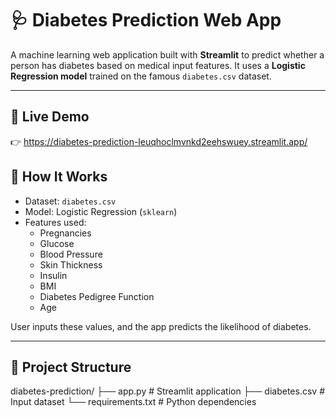 # 🩺 Diabetes Prediction Web App

A machine learning web application built with **Streamlit** to predict whether a person has diabetes based on medical input features. It uses a **Logistic Regression model** trained on the famous `diabetes.csv` dataset.

---

## 🚀 Live Demo

👉 https://diabetes-prediction-leuqhoclmvnkd2eehswuey.streamlit.app/
## 🧠 How It Works

- Dataset: `diabetes.csv`
- Model: Logistic Regression (`sklearn`)
- Features used:
  - Pregnancies
  - Glucose
  - Blood Pressure
  - Skin Thickness
  - Insulin
  - BMI
  - Diabetes Pedigree Function
  - Age

User inputs these values, and the app predicts the likelihood of diabetes.

---

## 📁 Project Structure

diabetes-prediction/
├── app.py # Streamlit application
├── diabetes.csv # Input dataset
└── requirements.txt # Python dependencies
